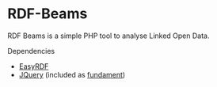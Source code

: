 # RDF-Beams

RDF Beams is a simple PHP tool to analyse Linked Open Data.

Dependencies
- [EasyRDF](https://www.easyrdf.org/)
- [JQuery](https://jquery.com/) (included as [fundament](https://github.com/acdh-oeaw/fundament))
